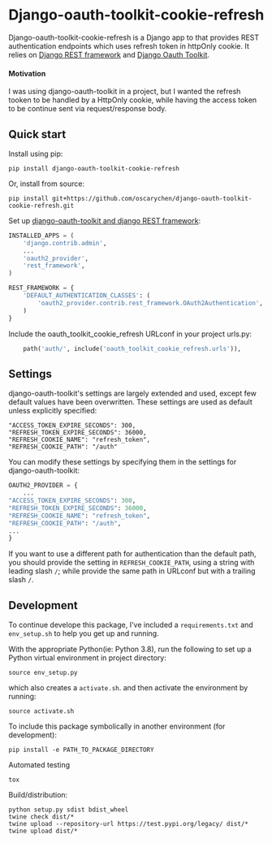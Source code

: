 # Django-oauth-toolkit-cookie-refresh

Django-oauth-toolkit-cookie-refresh is a Django app to that provides REST authentication endpoints which uses refresh
token in httpOnly cookie. It relies on [Django REST framework](https://github.com/encode/django-rest-framework)
and [Django Oauth Toolkit](https://github.com/jazzband/django-oauth-toolkit).

#### Motivation

I was using django-oauth-toolkit in a project, but I wanted the refresh tooken to be handled by a HttpOnly cookie, while
having the access token to be continue sent via request/response body.

## Quick start

Install using pip:

```
pip install django-oauth-toolkit-cookie-refresh
```

Or, install from source:

```commandline
pip install git+https://github.com/oscarychen/django-oauth-toolkit-cookie-refresh.git
```

Set
up [django-oauth-toolkit and django REST framework](https://django-oauth-toolkit.readthedocs.io/en/latest/rest-framework/getting_started.html#step-1-minimal-setup):

```python
INSTALLED_APPS = (
    'django.contrib.admin',
    ...
    'oauth2_provider',
    'rest_framework',
)
```

```python
REST_FRAMEWORK = {
    'DEFAULT_AUTHENTICATION_CLASSES': (
        'oauth2_provider.contrib.rest_framework.OAuth2Authentication',
    )
}
```

Include the oauth_toolkit_cookie_refresh URLconf in your project urls.py:

```python
    path('auth/', include('oauth_toolkit_cookie_refresh.urls')),
```

## Settings

django-oauth-toolkit's settings are largely extended and used, except few default values have been overwritten. These
settings are used as default unless explicitly specified:

```
"ACCESS_TOKEN_EXPIRE_SECONDS": 300,
"REFRESH_TOKEN_EXPIRE_SECONDS": 36000,
"REFRESH_COOKIE_NAME": "refresh_token",
"REFRESH_COOKIE_PATH": "/auth"
```

You can modify these settings by specifying them in the settings for django-oauth-toolkit:

```python
OAUTH2_PROVIDER = {
    ...
"ACCESS_TOKEN_EXPIRE_SECONDS": 300,
"REFRESH_TOKEN_EXPIRE_SECONDS": 36000,
"REFRESH_COOKIE_NAME": "refresh_token",
"REFRESH_COOKIE_PATH": "/auth",
...
}
```

If you want to use a different path for authentication than the default path, you should provide the setting
in `REFRESH_COOKIE_PATH`, using a string with leading slash `/`; while provide the same path in URLconf but with a
trailing slash `/`.

## Development

To continue develope this package, I've included a `requirements.txt` and `env_setup.sh` to help you get up and running.

With the appropriate Python(ie: Python 3.8), run the following to set up a Python virtual environment in project
directory:

```commandline
source env_setup.py
```

which also creates a `activate.sh`. and then activate the environment by running:

```commandline
source activate.sh
```

To include this package symbolically in another environment (for development):

```commandline
pip install -e PATH_TO_PACKAGE_DIRECTORY
```

Automated testing

```commandline
tox
```

Build/distribution:

```commandline
python setup.py sdist bdist_wheel
twine check dist/*
twine upload --repository-url https://test.pypi.org/legacy/ dist/*
twine upload dist/*
```

